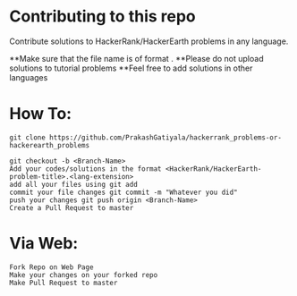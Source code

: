 # Contributing to this repo

Contribute solutions to HackerRank/HackerEarth problems in any language.

**Make sure that the file name is of format <HackerRank-problem-title>.<language-extension>
**Please do not upload solutions to tutorial problems
**Feel free to add solutions in other languages

# How To:
```
git clone https://github.com/PrakashGatiyala/hackerrank_problems-or-hackerearth_problems

git checkout -b <Branch-Name>
Add your codes/solutions in the format <HackerRank/HackerEarth-problem-title>.<lang-extension>
add all your files using git add
commit your file changes git commit -m "Whatever you did"
push your changes git push origin <Branch-Name>
Create a Pull Request to master
```

# Via Web:
```
Fork Repo on Web Page
Make your changes on your forked repo
Make Pull Request to master
```
